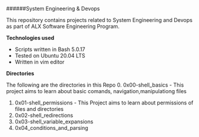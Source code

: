 ######System Engineering & Devops

This repository contains projects related to System Engineering and Devops as part of ALX Software Engineering Program.

**Technologies used**
- Scripts written in Bash 5.0.17
- Tested on Ubuntu 20.04 LTS
- Written in vim editor

**Directories**

The following are the directories in this Repo
0. 0x00-shell_basics - This project aims to learn about basic comands, navigation,manipulationg files
1. 0x01-shell_permissions - This Project aims to learn about permissions of files and directories
2. 0x02-shell_redirections
3. 0x03-shell_variable_expansions
4. 0x04_conditions_and_parsing
